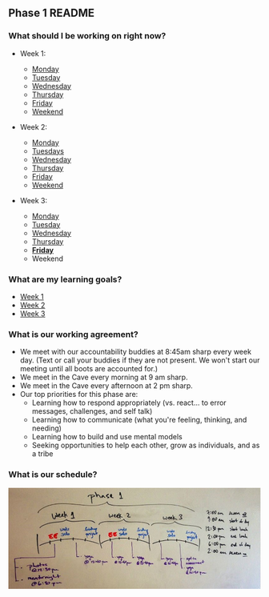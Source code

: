## Phase 1 README
### What should I be working on right now?
- Week 1:
  - [Monday](week-1/monday.md)
  - [Tuesday](week-1/tuesday.md)
  - [Wednesday](https://gist.github.com/brickthorn/c207b922a45c3880a58d)
  - [Thursday](https://gist.github.com/brickthorn/9308e8ade224c58797a8)
  - [Friday](https://gist.github.com/brickthorn/3d39e0fd643c889fe839)
  - [Weekend](https://gist.github.com/brickthorn/6a5f9d0e8b553081b4b0)

- Week 2:
  - [Monday](https://gist.github.com/brickthorn/73d66ed3de195561ea37)
  - [Tuesdays](https://gist.github.com/labe/ed256a6b4f48b7d87273)
  - [Wednesday](https://gist.github.com/labe/333bb6be122deac6e939)
  - [Thursday](https://gist.github.com/labe/722a8969c33ae83e503b)
  - [Friday](https://gist.github.com/labe/01b84a75712a7897bdf6)
  - [Weekend](https://gist.github.com/labe/2ae0b23a790c9ea77663)

- Week 3:
  - [Monday](https://gist.github.com/brickthorn/69c7b85b3e7c5c5d802a)
  - [Tuesday](https://gist.github.com/brickthorn/6e123310a226ffbb374f)
  - [Wednesday](https://gist.github.com/brickthorn/c9e882f069219257f4ae)
  - [Thursday](https://gist.github.com/brickthorn/5c005925cc66a70e5599)
  - **[Friday](https://gist.github.com/brickthorn/f1c97148ea2acdb1387c)**
  - Weekend

### What are my learning goals?
- [Week 1](https://gist.github.com/dbc-challenges/3e4ea14543cde43d89ca)
- [Week 2](https://gist.github.com/dbc-challenges/3c983819a8604593791b)
- [Week 3](https://gist.github.com/dbc-challenges/1da8d51de6229fedd73a)

### What is our working agreement?

- We meet with our accountability buddies at 8:45am sharp every week day. (Text or call your buddies if they are not present. We won't start our meeting until all boots are accounted for.)
- We meet in the Cave every morning at 9 am sharp.
- We meet in the Cave every afternoon at 2 pm sharp.
- Our top priorities for this phase are:
  - Learning how to respond appropriately (vs. react… to error messages, challenges, and self talk)
  - Learning how to communicate (what you're feeling, thinking, and needing)
  - Learning how to build and use mental models
  - Seeking opportunities to help each other, grow as individuals, and as a tribe

### What is our schedule?

![phase 1 schedule](phase-schedule.png)
